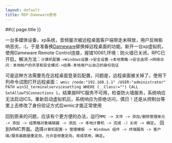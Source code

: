 ```yaml
---
layout: default
title: RDP-Dameware使用
---
```


##{{ page.title }}

一台多媒体设备，xp系统，音频屡次被远程桌面客户端带走未释放，用户反映影响恶劣，:(。于是准备换[Dameware](http://www.dameware.com/)替换掉远程桌面的功能。新开一台xp虚拟机，使用Dameware Remote Control连接，报错10061,环境：防火墙已关闭，RPC已开启。解决方法：`计算机配置->Windows设置->安全设置->本地策略->安全选项->网络访问：本地帐户的共享和安全模式->经典-本地用户以自己的身份验证`  

可是这种方法需要先在远程桌面登录后配置，问题是，远程桌面被关掉了。使用下列命令试图打开远程桌面：
`wmic /node:"192.168.1.1" /USER:"administrator" PATH win32_terminalservicesetting WHERE (__Class!="") CALL SetAllowTSConnections 1`，结果报RPC服务不可用，检查防火墙服务，系统响应无法启动ICS。重新启动虚拟机后，系统响应为拒绝访问，偶日！还是从控制台等里上去修改了身份验证方式后wmic才能正常使用

回到原来的问题，应该有个更方便的办法，运行`MMC -> 文件 -> 添加/删除管理单元 -> 添加 -> 组策略对象编辑器 -> 添加 -> 本地计算机 -> 完成 -〉关闭 -> 确定`， 回到MMC界面。选择`计算机配置-> 管理模板 -> Windows 组件 -> 终端服务 -> 客户端/服务器数据重定向，允许音频重定向，改成禁用，确定`。  



